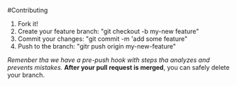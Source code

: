 #Contributing

1. Fork it!
2. Create your feature branch: "git checkout -b my-new feature"
3. Commit your changes: "git commit -m 'add some feature"
4. Push to the branch: "gitr push origin my-new-feature"

*Remenber tha we have a pre-push hook with steps tha analyzes and prevents mistakes.*
**After your pull request is merged**, you can safely delete your branch.